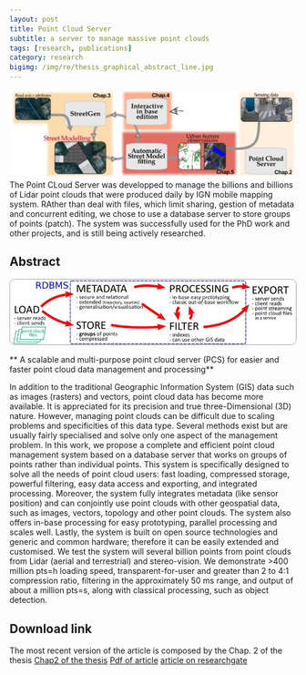 ```yaml
---
layout: post
title: Point Cloud Server
subtitle: a server to manage massive point clouds
tags: [research, publications]
category: research
bigimg: /img/re/thesis_graphical_abstract_line.jpg
---
```

![abstract Point cloud server](/img/re/thesis_graphical_abstract_line.jpg)
The Point CLoud Server was developped to manage the billions and billions of Lidar point clouds that were produced daily by IGN mobile mapping system.
RAther than deal with files, which limit sharing, gestion of metadata and concurrent editing,
we chose to use a database server to store groups of points (patch).
The system was successfully used for the PhD work and other projects, and is still being actively researched.

## Abstract

![Point Cloud Server graphical abstract](/img/re/PCS.jpg)

** A scalable and multi-purpose point cloud server (PCS) for easier and faster point cloud data management and processing**


In addition to the traditional Geographic Information System (GIS) data such as images
(rasters) and vectors, point cloud data has become more available. It is appreciated for its
precision and true three-Dimensional (3D) nature. However, managing point clouds can
be difficult due to scaling problems and specificities of this data type. Several methods
exist but are usually fairly specialised and solve only one aspect of the management
problem. In this work, we propose a complete and efficient point cloud management
system based on a database server that works on groups of points rather than individual
points. This system is specifically designed to solve all the needs of point cloud users:
fast loading, compressed storage, powerful filtering, easy data access and exporting,
and integrated processing. Moreover, the system fully integrates metadata (like sensor
position) and can conjointly use point clouds with other geospatial data, such as images,
vectors, topology and other point clouds. The system also offers in-base processing
for easy prototyping, parallel processing and scales well. Lastly, the system is built
on open source technologies and generic and common hardware; therefore it can be
easily extended and customised. We test the system will several billion points from
point clouds from Lidar (aerial and terrestrial) and stereo-vision. We demonstrate >400
million pts=h loading speed, transparent-for-user and greater than 2 to 4:1 compression
ratio, filtering in the approximately 50 ms range, and output of about a million pts=s,
along with classical processing, such as object detection. 

## Download link
The most recent version of the article is composed by the Chap. 2 of the thesis
[Chap2 of the thesis](https://github.com/Remi-C/inverse_procedural_street_modelling)
[Pdf of article](/img/re/Cura_2016_Pointcloud_server_journal.pdf)
[article on researchgate](https://www.researchgate.net/publication/305363715_A_scalable_and_multi-purpose_point_cloud_server_PCS_for_easier_and_faster_point_cloud_data_management_and_processing?ev=srch_pub)
